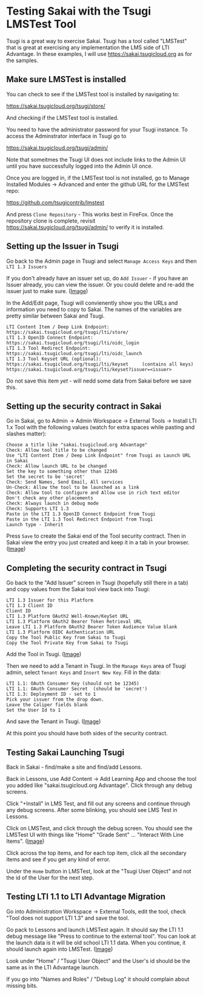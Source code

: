 
Testing Sakai with the Tsugi LMSTest Tool
=========================================

Tsugi is a great way to exercise Sakai.   Tsugi has a tool called "LMSTest" that is great
at exercising any implementation the LMS side of LTI Advantage.  In these examples, I will 
use https://sakai.tsugicloud.org as for the samples.

Make sure LMSTest is installed
------------------------------

You can check to see if the LMSTest tool is installed by navigating to:

https://sakai.tsugicloud.org/tsugi/store/

And checking if the LMSTest tool is installed.

You need to have the administrator password for your Tsugi instance.  To access the Adminstrator 
interface in Tsugi go to

https://sakai.tsugicloud.org/tsugi/admin/

Note that someitmes the Tsugi UI does not include links to the Admin UI until you have successfully
logged into the Admin UI once.

Once you are logged in, if the LMSTest tool is not installed, go to Manage Installed Modules ->
Advanced and enter the github URL for the LMSTest repo:

https://github.com/tsugicontrib/lmstest

And press `Clone Repository` - This works best in FireFox.  Once the repository clone is complete,
revisit https://sakai.tsugicloud.org/tsugi/admin/ to verify it is installed.

Setting up the Issuer in Tsugi
------------------------------

Go back to the Admin page in Tsugi and select `Manage Access Keys` and then `LTI 1.3 Issuers`

If you don't already have an issuer set up, do `Add Issuer` - if you have an Issuer already,
you can view the issuer.  Or you could delete and re-add the issuer just to make sure.
(<a href="IMG_TSUGI/01-Tsugi-Add-Issuer.png" target="_blank">Image</a>)

In the Add/Edit page, Tsugi will convienently show you the URLs and information you need to
copy to Sakai.  The names of the variables are pretty similar between Sakai and Tsugi.

    LTI Content Item / Deep Link Endpoint: https://sakai.tsugicloud.org/tsugi/lti/store/
    LTI 1.3 OpenID Connect Endpoint: https://sakai.tsugicloud.org/tsugi/lti/oidc_login
    LTI 1.3 Tool Redirect Endpoint: https://sakai.tsugicloud.org/tsugi/lti/oidc_launch
    LTI 1.3 Tool Keyset URL (optional):
    https://sakai.tsugicloud.org/tsugi/lti/keyset     (contains all keys)
    https://sakai.tsugicloud.org/tsugi/lti/keyset?issuer=<issuer>

Do not save this item *yet* - will nedd some data from Sakai before we save this.

Setting up the security contract in Sakai
-----------------------------------------

Go in Sakai, go to Admin -> Admin Workspace -> External Tools -> Install LTI 1.x Tool
with the following values (watch for extra spaces while pasting and slashes matter):

    Choose a title like "sakai.tsugicloud.org Advantage"
    Check: Allow tool title to be changed
    Use "LTI Content Item / Deep Link Endpoint" from Tsugi as Launch URL in Sakai
    Check: Allow launch URL to be changed
    Set the key to something other than 12345
    Set the secret to be 'secret'
    Check: Send Names, Send Email, All services
    Un-Check: Allow the tool to be launched as a link
    Check: Allow tool to configure and Allow use in rich text editor
    Don't check any other placements
    Check: Always launch in debug mode
    Check: Supports LTI 1.3
    Paste in the LTI 1.3 OpenID Connect Endpoint from Tsugi
    Paste in the LTI 1.3 Tool Redirect Endpoint from Tsugi
    Launch type - Inherit

Press `Save` to create the Sakai end of the Tool security contract.  Then in Sakai
view the entry you just created and keep it in a tab in your browser.
(<a href="IMG_TSUGI/02-Sakai-View-Tool.png" target="_blank">Image</a>)

Completing the security contract in Tsugi
-----------------------------------------

Go back to the "Add Issuer" screen in Tsugi (hopefully still there in a tab)
and copy values from the Sakai tool view back into Tsugi:

    LTI 1.3 Issuer for this Platform
    LTI 1.3 Client ID
    Client ID
    LTI 1.3 Platform OAuth2 Well-Known/KeySet URL
    LTI 1.3 Platform OAuth2 Bearer Token Retrieval URL
    Leave LTI 1.3 Platform OAuth2 Bearer Token Audience Value blank
    LTI 1.3 Platform OIDC Authentication URL
    Copy the Tool Public Key from Sakai to Tsugi
    Copy the Tool Private Key from Sakai to Tsugi

Add the Tool in Tsugi.
(<a href="IMG_TSUGI/03-Tsugi-Issuer-Added.png" target="_blank">Image</a>)

Then we need to add a Tenant in Tsugi.  In the `Manage Keys` area of Tsugi
admin, select `Tenant Keys` and `Insert New Key`.  Fill in the data:

    LTI 1.1: OAuth Consumer Key (should not be 12345)
    LTI 1.1: OAuth Consumer Secret  (should be 'secret')
    LTI 1.3: Deployment ID - set to 1
    Pick your issuer from the drop down.
    Leave the Caliper fields blank
    Set the User Id to 1

And save the Tenant in Tsugi.
(<a href="IMG_TSUGI/04-Tsugi-Add-Tenant.png" target="_blank">Image</a>)

At this point you should have both sides of the security contract.

Testing Sakai Launching Tsugi
-----------------------------

Back in Sakai - find/make a site and find/add Lessons.

Back in Lessons, use Add Content -> Add Learning App and choose the tool you added
like "sakai.tsugicloud.org Advantage".  Click through any debug screens.

Click "+Install" in LMS Test, and fill out any screens and continue through any debug screens.
After some blinking, you should see LMS Test in Lessons.

Click on LMSTest, and click through the debug screen.  You should see the LMSTest UI with things like
"Home" "Grade Sent" ... "Interact With Line Items".
(<a href="IMG_TSUGI/05-LMSTest-Launch.png" target="_blank">Image</a>)

Click across the top items, and for each top item, click all the secondary items 
and see if you get any kind of error.

Under the `Home` button in LMSTest, look at the "Tsugi User Object" and not the id of the 
User for the next step.

Testing LTI 1.1 to LTI Advantage Migration
------------------------------------------

Go into Administration Workspace -> External Tools, edit the tool, check "Tool does not support LTI 1.3"
and save the tool.

Go pack to Lessons and launch LMSTest again.  It should say the LTI 1.1 debug message like
"Press to continue to the external tool".  You can look at the launch data is it will be old school 
LTI 1.1 data.  When you continue, it should launch again into LMSTest.
(<a href="IMG_TSUGI/06-LMSTest-Migration.png" target="_blank">Image</a>)

Look under "Home" / "Tsugi User Object" and the User's id should be the same as in the LTI Advantage launch.

If you go into "Names and Roles" / "Debug Log" it should complain about missing bits.

